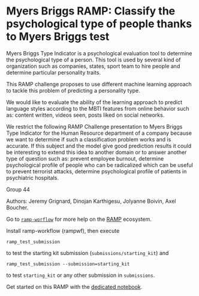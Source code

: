 # Myers Briggs RAMP: Classify the psychological type of people thanks to Myers Briggs test

Myers Briggs Type Indicator is a psychological evaluation tool to determine the psychological type of a person. 
This tool is used by several kind of organization such as companies, states, sport team to hire people and determine particular personality traits.

This RAMP challenge proposes to use different machine learning approach to tackle this problem of predicting a personality type.

We would like to evaluate the ability of the learning approach to predict language styles according to the MBTI features from online behavior such as: content written, videos seen, posts liked on social networks.

We restrict the following RAMP Challenge presentation to Myers Briggs Type Indicator for the Human Resource department of a company because we want to determine if such a classification problem works and is accurate. 
If this subject and the model give good prediction results it could be interesting to extend this idea to another domain or to answer another type of question such as: prevent employee burnout, determine psychological profile of people who can be radicalized which can be useful to prevent terrorist attacks, determine psychological profile of patients in psychiatric hospitals.

Group 44

Authors: Jeremy Grignard, Dinojan Karthigesu, Jolyanne Boivin, Axel Boucher.

Go to [`ramp-worflow`](https://github.com/paris-saclay-cds/ramp-workflow) for more help on the [RAMP](http:www.ramp.studio) ecosystem.

Install ramp-workflow (rampwf), then execute

```
ramp_test_submission
```

to test the starting kit submission (`submissions/starting_kit`) and

```
ramp_test_submission --submission=starting_kit
```

to test `starting_kit` or any other submission in `submissions`.

Get started on this RAMP with the [dedicated notebook](PROJET_RAMP-Myers-Briggs.ipynb).


